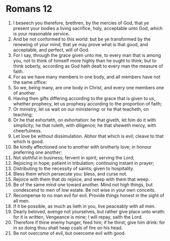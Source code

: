 ﻿# Romans 12
1. I beseech you therefore, brethren, by the mercies of God, that ye present your bodies a living sacrifice, holy, acceptable unto God, which is your reasonable service. 
2. And be not conformed to this world: but be ye transformed by the renewing of your mind, that ye may prove what is that good, and acceptable, and perfect, will of God. 
3. For I say, through the grace given unto me, to every man that is among you, not to think of himself more highly than he ought to think; but to think soberly, according as God hath dealt to every man the measure of faith. 
4. For as we have many members in one body, and all members have not the same office: 
5. So we, being many, are one body in Christ, and every one members one of another. 
6. Having then gifts differing according to the grace that is given to us, whether prophecy, let us prophesy according to the proportion of faith; 
7. Or ministry, let us wait on our ministering: or he that teacheth, on teaching; 
8. Or he that exhorteth, on exhortation: he that giveth, let him do it with simplicity; he that ruleth, with diligence; he that sheweth mercy, with cheerfulness. 
9. Let love be without dissimulation. Abhor that which is evil; cleave to that which is good. 
10. Be kindly affectioned one to another with brotherly love; in honour preferring one another; 
11. Not slothful in business; fervent in spirit; serving the Lord; 
12. Rejoicing in hope; patient in tribulation; continuing instant in prayer; 
13. Distributing to the necessity of saints; given to hospitality. 
14. Bless them which persecute you: bless, and curse not. 
15. Rejoice with them that do rejoice, and weep with them that weep. 
16. Be of the same mind one toward another. Mind not high things, but condescend to men of low estate. Be not wise in your own conceits. 
17. Recompense to no man evil for evil. Provide things honest in the sight of all men. 
18. If it be possible, as much as lieth in you, live peaceably with all men. 
19. Dearly beloved, avenge not yourselves, but rather give place unto wrath: for it is written, Vengeance is mine; I will repay, saith the Lord. 
20. Therefore if thine enemy hunger, feed him; if he thirst, give him drink: for in so doing thou shalt heap coals of fire on his head. 
21. Be not overcome of evil, but overcome evil with good. 
